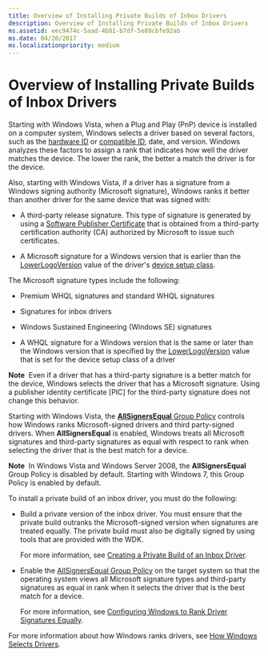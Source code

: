 ```yaml
---
title: Overview of Installing Private Builds of Inbox Drivers
description: Overview of Installing Private Builds of Inbox Drivers
ms.assetid: eec9474c-5aad-4b81-b7df-5e89cbfe92ab
ms.date: 04/20/2017
ms.localizationpriority: medium
---
```


# Overview of Installing Private Builds of Inbox Drivers


Starting with Windows Vista, when a Plug and Play (PnP) device is installed on a computer system, Windows selects a driver based on several factors, such as the [hardware ID](hardware-ids.md) or [compatible ID](compatible-ids.md), date, and version. Windows analyzes these factors to assign a rank that indicates how well the driver matches the device. The lower the rank, the better a match the driver is for the device.

Also, starting with Windows Vista, if a driver has a signature from a Windows signing authority (Microsoft signature), Windows ranks it better than another driver for the same device that was signed with:

-   A third-party release signature. This type of signature is generated by using a [Software Publisher Certificate](software-publisher-certificate.md) that is obtained from a third-party certification authority (CA) authorized by Microsoft to issue such certificates.

-   A Microsoft signature for a Windows version that is earlier than the [LowerLogoVersion](lowerlogoversion.md) value of the driver's [device setup class](./overview-of-device-setup-classes.md).

The Microsoft signature types include the following:

-   Premium WHQL signatures and standard WHQL signatures

-   Signatures for inbox drivers

-   Windows Sustained Engineering (Windows SE) signatures

-   A WHQL signature for a Windows version that is the same or later than the Windows version that is specified by the [LowerLogoVersion](lowerlogoversion.md) value that is set for the device setup class of a driver

**Note**  Even if a driver that has a third-party signature is a better match for the device, Windows selects the driver that has a Microsoft signature. Using a publisher identity certificate \[PIC\] for the third-party signature does not change this behavior.

 

Starting with Windows Vista, the [**AllSignersEqual** Group Policy](./allsigningequal-group-policy.md) controls how Windows ranks Microsoft-signed drivers and third party-signed drivers. When **AllSignersEqual** is enabled, Windows treats all Microsoft signatures and third-party signatures as equal with respect to rank when selecting the driver that is the best match for a device.

**Note**  In Windows Vista and Windows Server 2008, the **AllSignersEqual** Group Policy is disabled by default. Starting with Windows 7, this Group Policy is enabled by default.

 

To install a private build of an inbox driver, you must do the following:

-   Build a private version of the inbox driver. You must ensure that the private build outranks the Microsoft-signed version when signatures are treated equally. The private build must also be digitally signed by using tools that are provided with the WDK.

    For more information, see [Creating a Private Build of an Inbox Driver](creating-a-private-build-of-an-in-box-driver.md).

-   Enable the [AllSignersEqual Group Policy](./allsigningequal-group-policy.md) on the target system so that the operating system views all Microsoft signature types and third-party signatures as equal in rank when it selects the driver that is the best match for a device.

    For more information, see [Configuring Windows to Rank Driver Signatures Equally](configuring-windows-to-rank-driver-signatures-equally.md).

For more information about how Windows ranks drivers, see [How Windows Selects Drivers](how-setup-selects-drivers.md).

 

